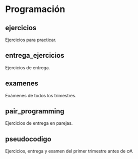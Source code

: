 # Programación
## ejercicios
Ejercicios para practicar.
## entrega_ejercicios
Ejercicios de entrega.
## examenes
Exámenes de todos los trimestres.
## pair_programming
Ejercicios de entrega en parejas.
## pseudocodigo
Ejercicios, entrega y examen del primer trimestre antes de c#.